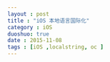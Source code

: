 ```yaml
---
layout : post
title : "iOS 本地语言国际化"
category : iOS
duoshuo: true
date : 2015-11-08
tags : [iOS ,localstring, oc ]
---
```

